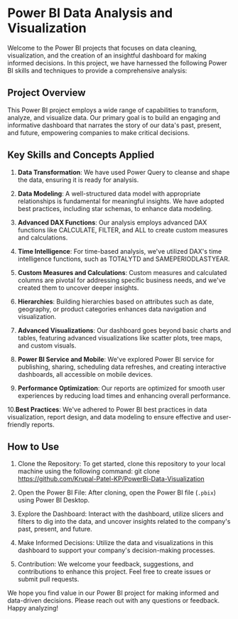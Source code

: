 # Power BI Data Analysis and Visualization

Welcome to the Power BI projects that focuses on data cleaning, visualization, and the creation of an insightful dashboard for making informed decisions. In this project, we have harnessed the following Power BI skills and techniques to provide a comprehensive analysis:

## Project Overview

This Power BI project employs a wide range of capabilities to transform, analyze, and visualize data. Our primary goal is to build an engaging and informative dashboard that narrates the story of our data's past, present, and future, empowering companies to make critical decisions.

## Key Skills and Concepts Applied

1. **Data Transformation**: We have used Power Query to cleanse and shape the data, ensuring it is ready for analysis.

2. **Data Modeling**: A well-structured data model with appropriate relationships is fundamental for meaningful insights. We have adopted best practices, including star schemas, to enhance data modeling.

3. **Advanced DAX Functions**: Our analysis employs advanced DAX functions like CALCULATE, FILTER, and ALL to create custom measures and calculations.

4. **Time Intelligence**: For time-based analysis, we've utilized DAX's time intelligence functions, such as TOTALYTD and SAMEPERIODLASTYEAR.

5. **Custom Measures and Calculations**: Custom measures and calculated columns are pivotal for addressing specific business needs, and we've created them to uncover deeper insights.

6. **Hierarchies**: Building hierarchies based on attributes such as date, geography, or product categories enhances data navigation and visualization.

7. **Advanced Visualizations**: Our dashboard goes beyond basic charts and tables, featuring advanced visualizations like scatter plots, tree maps, and custom visuals.

8. **Power BI Service and Mobile**: We've explored Power BI service for publishing, sharing, scheduling data refreshes, and creating interactive dashboards, all accessible on mobile devices.

9. **Performance Optimization**: Our reports are optimized for smooth user experiences by reducing load times and enhancing overall performance.

10.**Best Practices**: We've adhered to Power BI best practices in data visualization, report design, and data modeling to ensure effective and user-friendly reports.

## How to Use

1. Clone the Repository: To get started, clone this repository to your local machine using the following command:
git clone https://github.com/Krupal-Patel-KP/PowerBi-Data-Visualization

2. Open the Power BI File: After cloning, open the Power BI file (`.pbix`) using Power BI Desktop.

3. Explore the Dashboard: Interact with the dashboard, utilize slicers and filters to dig into the data, and uncover insights related to the company's past, present, and future.

4. Make Informed Decisions: Utilize the data and visualizations in this dashboard to support your company's decision-making processes.

5. Contribution: We welcome your feedback, suggestions, and contributions to enhance this project. Feel free to create issues or submit pull requests.

We hope you find value in our Power BI project for making informed and data-driven decisions. Please reach out with any questions or feedback. Happy analyzing!
